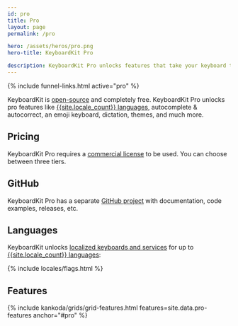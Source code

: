 ```yaml
---
id: pro
title: Pro
layout: page
permalink: /pro

hero: /assets/heros/pro.png
hero-title: KeyboardKit Pro

description: KeyboardKit Pro unlocks features that take your keyboard to the next level.
---
```


{% include funnel-links.html active="pro" %}

KeyboardKit is [open-source](/opensource) and completely free. KeyboardKit Pro unlocks pro features like [{{site.locale_count}} languages](/locales), autocomplete & autocorrect, an emoji keyboard, dictation, themes, and much more.


## Pricing

KeyboardKit Pro requires a [commercial license](/pricing) to be used. You can choose between three tiers.


## GitHub

KeyboardKit Pro has a separate [GitHub project]({{site.github_url_pro}}) with documentation, code examples, releases, etc.


## Languages

KeyboardKit unlocks [localized keyboards and services](/features/localization) for up to [{{site.locale_count}} languages](/locales):

{% include locales/flags.html %}


## Features

{% include kankoda/grids/grid-features.html features=site.data.pro-features anchor="#pro" %}